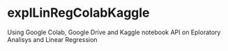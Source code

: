 # explLinRegColabKaggle
Using Google Colab, Google Drive and Kaggle notebook API on Eploratory Analisys and Linear Regression
